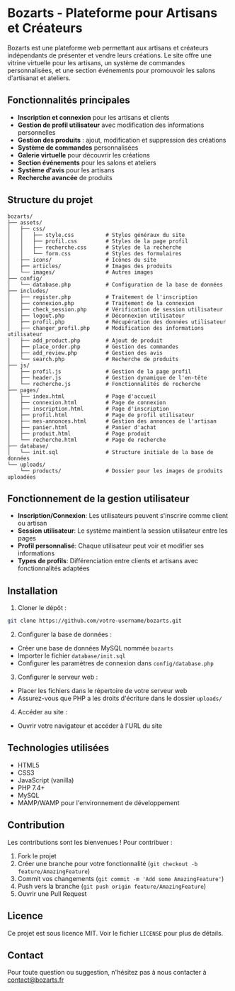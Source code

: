 # Bozarts - Plateforme pour Artisans et Créateurs

Bozarts est une plateforme web permettant aux artisans et créateurs indépendants de présenter et vendre leurs créations. Le site offre une vitrine virtuelle pour les artisans, un système de commandes personnalisées, et une section événements pour promouvoir les salons d'artisanat et ateliers.

## Fonctionnalités principales

- **Inscription et connexion** pour les artisans et clients
- **Gestion de profil utilisateur** avec modification des informations personnelles
- **Gestion des produits** : ajout, modification et suppression des créations
- **Système de commandes** personnalisées
- **Galerie virtuelle** pour découvrir les créations
- **Section événements** pour les salons et ateliers
- **Système d'avis** pour les artisans
- **Recherche avancée** de produits

## Structure du projet

```
bozarts/
├── assets/
│   ├── css/
│   │   ├── style.css          # Styles généraux du site
│   │   ├── profil.css         # Styles de la page profil
│   │   ├── recherche.css      # Styles de la recherche
│   │   └── form.css           # Styles des formulaires
│   ├── icons/                 # Icônes du site
│   ├── articles/              # Images des produits
│   └── images/                # Autres images
├── config/
│   └── database.php           # Configuration de la base de données
├── includes/
│   ├── register.php           # Traitement de l'inscription
│   ├── connexion.php          # Traitement de la connexion
│   ├── check_session.php      # Vérification de session utilisateur
│   ├── logout.php             # Déconnexion utilisateur
│   ├── profil.php             # Récupération des données utilisateur
│   ├── changer_profil.php     # Modification des informations utilisateur
│   ├── add_product.php        # Ajout de produit
│   ├── place_order.php        # Gestion des commandes
│   ├── add_review.php         # Gestion des avis
│   └── search.php             # Recherche de produits
├── js/
│   ├── profil.js              # Gestion de la page profil
│   ├── header.js              # Gestion dynamique de l'en-tête
│   └── recherche.js           # Fonctionnalités de recherche
├── pages/
│   ├── index.html             # Page d'accueil
│   ├── connexion.html         # Page de connexion
│   ├── inscription.html       # Page d'inscription
│   ├── profil.html            # Page de profil utilisateur
│   ├── mes-annonces.html      # Gestion des annonces de l'artisan
│   ├── panier.html            # Panier d'achat
│   ├── produit.html           # Page produit
│   └── recherche.html         # Page de recherche
├── database/
│   └── init.sql               # Structure initiale de la base de données
└── uploads/
    └── products/              # Dossier pour les images de produits uploadées
```

## Fonctionnement de la gestion utilisateur

- **Inscription/Connexion**: Les utilisateurs peuvent s'inscrire comme client ou artisan
- **Session utilisateur**: Le système maintient la session utilisateur entre les pages
- **Profil personnalisé**: Chaque utilisateur peut voir et modifier ses informations
- **Types de profils**: Différenciation entre clients et artisans avec fonctionnalités adaptées

## Installation

1. Cloner le dépôt :
```bash
git clone https://github.com/votre-username/bozarts.git
```

2. Configurer la base de données :
- Créer une base de données MySQL nommée `bozarts`
- Importer le fichier `database/init.sql`
- Configurer les paramètres de connexion dans `config/database.php`

3. Configurer le serveur web :
- Placer les fichiers dans le répertoire de votre serveur web
- Assurez-vous que PHP a les droits d'écriture dans le dossier `uploads/`

4. Accéder au site :
- Ouvrir votre navigateur et accéder à l'URL du site

## Technologies utilisées

- HTML5
- CSS3
- JavaScript (vanilla)
- PHP 7.4+
- MySQL
- MAMP/WAMP pour l'environnement de développement

## Contribution

Les contributions sont les bienvenues ! Pour contribuer :

1. Fork le projet
2. Créer une branche pour votre fonctionnalité (`git checkout -b feature/AmazingFeature`)
3. Commit vos changements (`git commit -m 'Add some AmazingFeature'`)
4. Push vers la branche (`git push origin feature/AmazingFeature`)
5. Ouvrir une Pull Request

## Licence

Ce projet est sous licence MIT. Voir le fichier `LICENSE` pour plus de détails.

## Contact

Pour toute question ou suggestion, n'hésitez pas à nous contacter à contact@bozarts.fr
